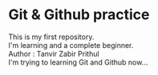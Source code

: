 # Git & Github practice
This is my first repository.
<br>
I'm learning and a complete beginner.
<br>
Author : Tanvir Zabir Prithul
<br>
I'm trying to learning Git and Github now...
